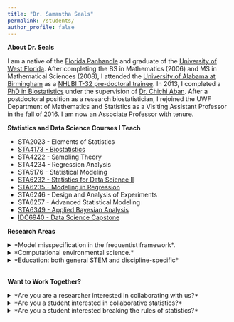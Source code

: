 ```yaml
---
title: "Dr. Samantha Seals"
permalink: /students/
author_profile: false
---
```


**About Dr. Seals**

I am a native of the [Florida Panhandle](https://en.wikipedia.org/wiki/Florida_panhandle) and graduate of the [University of West Florida](https://uwf.edu/hmcse/departments/mathematics-and-statistics/). After completing the BS in Mathematics (2006) and MS in Mathematical Sciences (2008), I attended the [University of Alabama at Birmingham](https://www.uab.edu/soph/home/biostatistics) as a [NHLBI T-32 pre-doctoral trainee](https://sites.uab.edu/bstepit32/). In 2013, I completed a [PhD in Biostatistics](https://digitalcommons.library.uab.edu/etd-collection/2936/) under the supervision of [Dr. Chichi Aban](https://scholars.uab.edu/1922-inmaculada-aban). After a postdoctoral position as a research biostatistician, I rejoined the UWF Department of Mathematics and Statistics as a Visiting Assistant Professor in the fall of 2016. I am now an Associate Professor with tenure.

**Statistics and Data Science Courses I Teach**

- STA2023 - Elements of Statistics
- [STA4173 - Biostatistics](https://samanthaseals.github.io/STA4173/)
- STA4222 - Sampling Theory
- STA4234 - Regression Analysis
- STA5176 - Statistical Modeling
- [STA6232 - Statistics for Data Science II](https://samanthaseals.github.io/STA6232/)
- [STA6235 - Modeling in Regression](https://samanthaseals.github.io/STA6235/)
- STA6246 - Design and Analysis of Experiments
- STA6257 - Advanced Statistical Modeling
- [STA6349 - Applied Bayesian Analysis](https://samanthaseals.github.io/STA6349/)
- [IDC6940 - Data Science Capstone](https://capstone4ds.github.io/)

**Research Areas**

<details>
<summary>*Model misspecification in the frequentist framework*.</summary> 
- How are our analysis results and overall message affected when we misspecify the design matrix, underlying distribution for the outcome, or the working covariance structure.
- How are analysis results and overall message affected when we break an assumption (or multiple assumptions) of the parametric model?
- This area generally involves performing simulation studies. We do this so that we know the true value of *&theta;*, the parameter of interest. We then explore the bias and mean square error to quantify the effects of model misspecification. We can also look at model fit indices to determine how choice of underlying distribution, working covariance structure, or design matrix will affect selection of the correct model.
</details>

<details>
<summary>*Computational environmental science.*</summary> 
- Please see the *[Computational Geomorphology & Modeling Lab](https://cgmlabuwf.github.io/)*.
- How can we use mathematics and statistics to answer questions about the natural environment around us? 
    - We are interested in modeling and predicting natural phenomena and changes within our local environment. 
- Because the University maintains an active research site on Pensacola Beach, we have natural opportunities for collaboration with the Department of Earth and Environmental Science.
</details>

<details>
<summary>*Education: both general STEM and discipline-specific*</summary> 
- What are the longitudinal effects of student-led interventions in gateway STEM courses?
- What instructional tools improve student outcomes in the statistics classroom? 
- How are student learning outcomes impacted when STEM courses naturally infuse statistics into the curriculum?
- When are significant learning gains made during statistics and data science graduate programs? 
    - Is there a difference in when learning gains are made between those in statistics, biostatistics, and data science programs?
</details> <br>

**Want to Work Together?**

<details>
<summary>*Are you are a researcher interested in collaborating with us?*</summary>

- As a result of my extensive biostatistics training and experience, I truly love collaborating with other researchers, especially students. Please note that our skills are not only applicable to "science" topics -- our skills are applicable to anywhere there's data!
- Please reach out if you think this may be a good fit! It is a wonderful experience to see how students begin connecting the dots, understanding their role as partners in scientific research.
- The main expectations within collaborations include a reasonable timeline for project deliverables and formal co-authorship for both the lab director and collaborating student on any resulting presentation or manuscript.
</details>

<details>
<summary>*Are you a student interested in collaborative statistics?*</summary>

- As a collaborative researcher and educator, I especially enjoy including students in collaborative projects. My goal is to model how to form and maintain respectful and productive collaborative relationships. 
- This side of the lab gives students a formal collaborative experience resulting in a non-statistics or data science-focused research product to showcase to potential employers. 
- The main expectations of collaborative students are a willingness to collaborate outside of your field, learn necessary statistical and/or science concepts, and a willingness to learn and improve your R programming skills.

</details> 

<details>
<summary>*Are you a student interested breaking the rules of statistics?*</summary>

- As a curious mathematician and statistician, I have a lot of "what happens to analysis results when this assumption is broken?" questions ready for students to answer via Proseminar or Capstone. 
    - If you think about it - you probably do too! Let's consider OLS regression. We know that OLS assumes that the residuals are normally distributed with mean 0 and some constant standard deviation. 
        - What happens if the residuals have a Poisson distribution? A uniform distribution? 
        - What happens if the standard deviation is not constant? How does this change depending on the level of heterogeneity?
        - How do the observed relationships above change as our sample size increases? (i.e., what are the asymptotic properties?)
- The main expectations of simulation-based students are a willingness to learn necessary mathematical and/or statistical  concepts, a willingness to learn and improve their R programming skills, and to have an inherent understanding that research-related things will go very wrong more than once.

</details>
<br><br><br><br>











